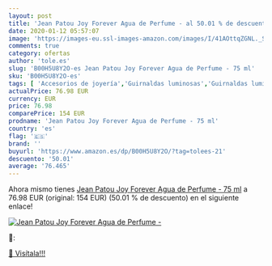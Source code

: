 ```yaml
---
layout: post
title: 'Jean Patou Joy Forever Agua de Perfume - al 50.01 % de descuento'
date: 2020-01-12 05:57:07
image: 'https://images-eu.ssl-images-amazon.com/images/I/41AOttqZGNL._SL400_.jpg'
comments: true
category: ofertas
author: 'tole.es'
slug: 'B00H5U8Y2O-es Jean Patou Joy Forever Agua de Perfume - 75 ml'
sku: 'B00H5U8Y2O-es'
tags: [ 'Accesorios de joyería','Guirnaldas luminosas','Guirnaldas luminosas de interior','Iluminación','Joyería','Limpieza y cuidado de joyas','agua','de','perfume', ]
actualPrice: 76.98 EUR
currency: EUR
price: 76.98
comparePrice: 154 EUR
prodname: 'Jean Patou Joy Forever Agua de Perfume - 75 ml'
country: 'es'
flag: '🇪🇸'
brand: ''
buyurl: 'https://www.amazon.es/dp/B00H5U8Y2O/?tag=tolees-21'
descuento: '50.01'
average: '76.465'
---
```


Ahora mismo tienes [Jean Patou Joy Forever Agua de Perfume - 75 ml](https://www.amazon.es/dp/B00H5U8Y2O/?tag=tolees-21) a 76.98 EUR (original: 154 EUR) (50.01 %  de descuento) en el siguiente enlace!

[![Jean Patou Joy Forever Agua de Perfume -](https://images-eu.ssl-images-amazon.com/images/I/41AOttqZGNL._SL400_.jpg)](https://www.amazon.es/dp/B00H5U8Y2O/?tag=tolees-21)

🔎:


[🛒 Visítala!!!](https://www.amazon.es/dp/B00H5U8Y2O/?tag=tolees-21)
